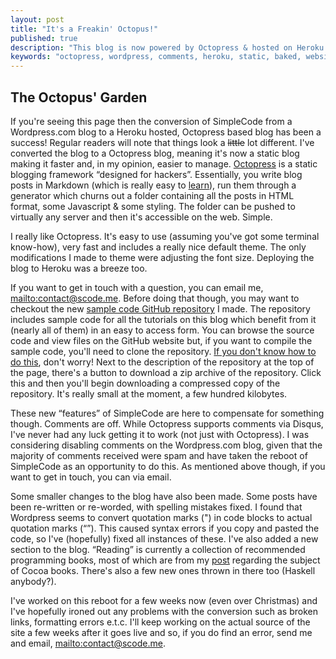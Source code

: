 ```yaml
---
layout: post
title: "It's a Freakin' Octopus!"
published: true
description: "This blog is now powered by Octopress & hosted on Heroku! No more Wordpress!"
keywords: "octopress, wordpress, comments, heroku, static, baked, website, update"
---
```


## The Octopus' Garden

If you're seeing this page then the conversion of SimpleCode from a Wordpress.com blog to a Heroku hosted, Octopress based blog has been a success! Regular readers will note that things look a <del>little</del> lot different. I've converted the blog to a Octopress blog, meaning it's now a static blog making it faster and, in my opinion, easier to manage. [Octopress](http://octopress.org) is a static blogging framework “designed for hackers”. Essentially, you write blog posts in Markdown (which is really easy to [learn](/2011/12/11/getting-started-with-markdown/)), run them through a generator which churns out a folder containing all the posts in HTML format, some Javascript & some styling. The folder can be pushed to virtually any server and then it's accessible on the web. Simple.

<!-- more -->

I really like Octopress. It's easy to use (assuming you've got some terminal know-how), very fast and includes a really nice default theme. The only modifications I made to theme were adjusting the font size. Deploying the blog to Heroku was a breeze too. 

If you want to get in touch with a question, you can email me, <mailto:contact@scode.me>. Before doing that though, you may want to checkout the new [sample code GitHub repository](https://github.com/alexjohnj/simplecode-sample-source) I made. The repository includes sample code for all the tutorials on this blog which benefit from it (nearly all of them) in an easy to access form. You can browse the source code and view files on the GitHub website but, if you want to compile the sample code, you'll need to clone the repository. [If you don't know how to do this](http://help.github.com/), don't worry! Next to the description of the repository at the top of the page, there's a button to download a zip archive of the repository. Click this and then you'll begin downloading a compressed copy of the repository. It's really small at the moment, a few hundred kilobytes. 

These new “features” of SimpleCode are here to compensate for something though. Comments are off. While Octopress supports comments via Disqus, I've never had any luck getting it to work (not just with Octopress). I was considering disabling comments on the Wordpress.com blog, given that the majority of comments received were spam and have taken the reboot of SimpleCode as an opportunity to do this. As mentioned above though, if you want to get in touch, you can via email.

Some smaller changes to the blog have also been made. Some posts have been re-written or re-worded, with spelling mistakes fixed. I found that Wordpress seems to convert quotation marks (&quot;) in code blocks to actual quotation marks (“”). This caused syntax errors if you copy and pasted the code, so I've (hopefully) fixed all instances of these. I've also added a new section to the blog. “Reading” is currently a collection of recommended programming books, most of which are from my [post](/2011/05/21/top-5-cocoa-programming-books/) regarding the subject of Cocoa books. There's also a few new ones thrown in there too (Haskell anybody?). 

I've worked on this reboot for a few weeks now (even over Christmas) and I've hopefully ironed out any problems with the conversion such as broken links, formatting errors e.t.c. I'll keep working on the actual source of the site a few weeks after it goes live and so, if you do find an error, send me and email, <mailto:contact@scode.me>.
